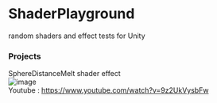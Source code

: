 # ShaderPlayground
random shaders and effect tests for Unity

### Projects
SphereDistanceMelt shader effect<br>
![image](https://user-images.githubusercontent.com/5438317/133642190-49d441f5-a2d4-4cb8-aaac-63672ecd1615.png)<br>
Youtube : https://www.youtube.com/watch?v=9z2UkVysbFw <br>
